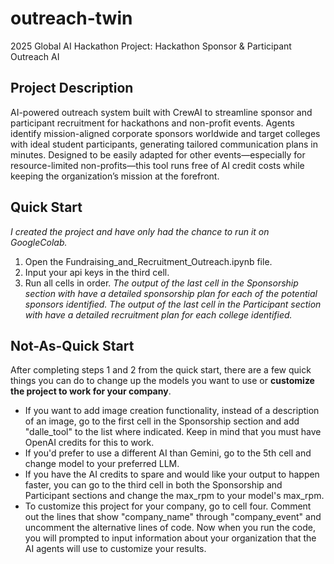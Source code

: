 # outreach-twin
2025 Global AI Hackathon Project: Hackathon Sponsor & Participant Outreach AI

## Project Description
AI-powered outreach system built with CrewAI to streamline sponsor and participant recruitment for hackathons and non-profit events. Agents identify mission-aligned corporate sponsors worldwide and target colleges with ideal student participants, generating tailored communication plans in minutes. Designed to be easily adapted for other events—especially for resource-limited non-profits—this tool runs free of AI credit costs while keeping the organization’s mission at the forefront.

## Quick Start
*I created the project and have only had the chance to run it on GoogleColab.*
1. Open the Fundraising_and_Recruitment_Outreach.ipynb file.
2. Input your api keys in the third cell.
3. Run all cells in order.
*The output of the last cell in the Sponsorship section with have a detailed sponsorship plan for each of the potential sponsors identified. The output of the last cell in the Participant section with have a detailed recruitment plan for each college identified.*

## Not-As-Quick Start
After completing steps 1 and 2 from the quick start, there are a few quick things you can do to change up the models you want to use or **customize the project to work for your company**.
- If you want to add image creation functionality, instead of a description of an image, go to the first cell in the Sponsorship section and add "dalle_tool" to the list where indicated. Keep in mind that you must have OpenAI credits for this to work.
- If you'd prefer to use a different AI than Gemini, go to the 5th cell and change model to your preferred LLM.
- If you have the AI credits to spare and would like your output to happen faster, you can go to the third cell in both the Sponsorship and Participant sections and change the max_rpm to your model's max_rpm.
- To customize this project for your company, go to cell four. Comment out the lines that show "company_name" through "company_event" and uncomment the alternative lines of code. Now when you run the code, you will prompted to input information about your organization that the AI agents will use to customize your results.
